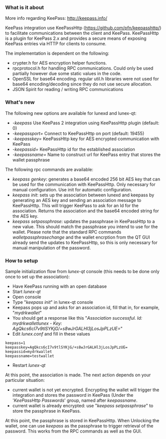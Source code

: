 ### What is it about

More info regarding KeePass: http://keepass.info/

KeePass integration use KeePassHttp (https://github.com/pfn/keepasshttp/) to facilitate communications between the client and KeePass. KeePassHttp is a plugin for KeePass 2.x and provides a secure means of exposing KeePass entries via HTTP for clients to consume.

The implementation is dependent on the following:
 - crypter.h for AES encryption helper functions.
 - rpcprotocol.h for handling RPC communications. Could only be used partially however due some static values in the code.
 - OpenSSL for base64 encoding. regular util.h libraries were not used for base64 encoding/decoding since they do not use secure allocation.
 - JSON Spirit for reading / writing RPC communications

### What's new

The following new options are available for lunexd and lunex-qt:
 - _-keepass_ Use KeePass 2 integration using KeePassHttp plugin (default: 0)
 - _-keepassport=_ Connect to KeePassHttp on port (default: 19455)
 - _-keepasskey=_ KeePassHttp key for AES encrypted communication with KeePass
 - _-keepassid=_ KeePassHttp id for the established association
 - _-keepassname=_ Name to construct url for KeePass entry that stores the wallet passphrase

The following rpc commands are available:

 - _keepass genkey_: generates a base64 encoded 256 bit AES key that can be used for the communication with KeePassHttp. Only necessary for manual configuration. Use init for automatic configuration.
 - _keepass init_: sets up the association between lunexd and keepass by generating an AES key and sending an association message to KeePassHttp. This will trigger KeePass to ask for an Id for the association. Returns the association and the base64 encoded string for the AES key.
 - _keepass setpassphrase_: updates the passphrase in KeePassHttp to a new value. This should match the passphrase you intend to use for the wallet. Please note that the standard RPC commands _walletpassphrasechange_ and the wallet encrption from the QT GUI already send the updates to KeePassHttp, so this is only necessary for manual manipulation of the password.

### How to setup

Sample initialization flow from _lunex-qt_ console (this needs to be done only once to set up the association):

 - Have KeePass running with an open database
 - Start _lunex-qt_
 - Open console
 - Type "_keepass init_" in lunex-qt console
 - Keepass pops up and asks for an association id, fill that in, for example, "_mydrkwallet_"
 - You should get a response like this "_Association successful. Id: mydrkwalletlunex - Key: AgQkcs6cI7v9tlSYKjG/+s8wJrGALHl3jLosJpPLzUE=_"
 - Edit _lunex.conf_ and fill in these values
```
keepass=1
keepasskey=AgQkcs6cI7v9tlSYKjG/+s8wJrGALHl3jLosJpPLzUE=
keepassid=mydrkwallet
keepassname=testwallet
```
 - Restart _lunex-qt_

At this point, the association is made. The next action depends on your particular situation:

 - current wallet is not yet encrypted. Encrypting the wallet will trigger the integration and stores the password in KeePass (Under the '_KeePassHttp Passwords_' group, named after _keepassname_.
 - current wallet is already encrypted: use "_keepass setpassphrase_" to store the passphrase in KeePass.

At this point, the passphrase is stored in KeePassHttp. When Unlocking the wallet, one can use _keepass_ as the passphrase to trigger retrieval of the password. This works from the RPC commands as well as the GUI.
